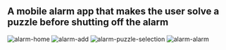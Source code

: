 ## A mobile alarm app that makes the user solve a puzzle before shutting off the alarm
![alarm-home](https://github.com/user-attachments/assets/0e16dd05-23ec-47d0-a243-9bfe5b34a5a6)
![alarm-add](https://github.com/user-attachments/assets/c8ffb6b9-b3c3-4cab-8fd5-e458878d67fb)
![alarm-puzzle-selection](https://github.com/user-attachments/assets/1328b23c-6dfc-4873-8f67-7e6e70c38b47)
![alarm-alarm](https://github.com/user-attachments/assets/e07595b3-3b06-4fde-b13c-8545f98d220a)
